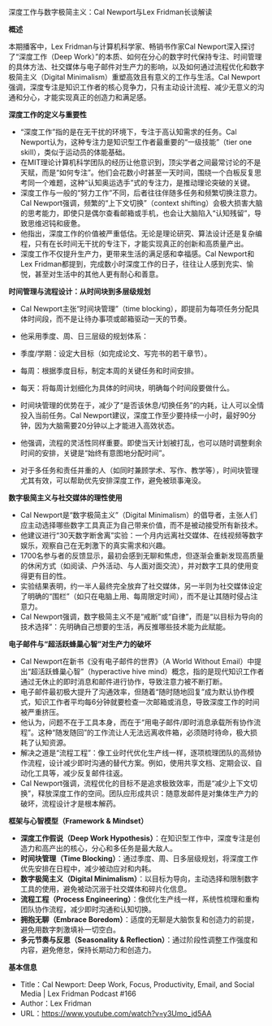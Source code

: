 深度工作与数字极简主义：Cal Newport与Lex Fridman长谈解读

  

**概述**

  

本期播客中，Lex Fridman与计算机科学家、畅销书作家Cal Newport深入探讨了“深度工作（Deep Work）”的本质、如何在分心的数字时代保持专注、时间管理的具体方法、社交媒体与电子邮件对生产力的影响，以及如何通过流程优化和数字极简主义（Digital Minimalism）重塑高效且有意义的工作与生活。Cal Newport强调，深度专注是知识工作者的核心竞争力，只有主动设计流程、减少无意义的沟通和分心，才能实现真正的创造力和满足感。

  

**深度工作的定义与重要性**

- “深度工作”指的是在无干扰的环境下，专注于高认知需求的任务。Cal Newport认为，这种专注力是知识型工作者最重要的“一级技能”（tier one skill），类似于运动员的体能基础。
- 在MIT理论计算机科学团队的经历让他意识到，顶尖学者之间最常讨论的不是天赋，而是“如何专注”。他们会花数小时甚至一天时间，围绕一个白板反复思考同一个难题，这种“认知奥运选手”式的专注力，是推动理论突破的关键。
- 深度工作与一般的“努力工作”不同，后者往往伴随多任务和频繁切换注意力。Cal Newport强调，频繁的“上下文切换”（context shifting）会极大损害大脑的思考能力，即使只是偶尔查看邮箱或手机，也会让大脑陷入“认知残留”，导致思维迟钝和疲惫。
- 他指出，深度工作的价值被严重低估。无论是理论研究、算法设计还是复杂编程，只有在长时间无干扰的专注下，才能实现真正的创新和高质量产出。
- 深度工作不仅提升生产力，更带来生活的满足感和幸福感。Cal Newport和Lex Fridman都提到，完成数小时深度工作的日子，往往让人感到充实、愉悦，甚至对生活中的其他人更有耐心和善意。

  

**时间管理与流程设计：从时间块到多层级规划**

- Cal Newport主张“时间块管理”（time blocking），即提前为每项任务分配具体时间段，而不是让待办事项或邮箱驱动一天的节奏。
- 他采用季度、周、日三层级的规划体系：

- 季度/学期：设定大目标（如完成论文、写完书的若干章节）。
- 每周：根据季度目标，制定本周的关键任务和时间安排。
- 每天：将每周计划细化为具体的时间块，明确每个时间段要做什么。

- 时间块管理的优势在于，减少了“是否该休息/切换任务”的内耗，让人可以全情投入当前任务。Cal Newport建议，深度工作至少要持续一小时，最好90分钟，因为大脑需要20分钟以上才能进入高效状态。
- 他强调，流程的灵活性同样重要。即使当天计划被打乱，也可以随时调整剩余时间的安排，关键是“始终有意图地分配时间”。
- 对于多任务和责任并重的人（如同时兼顾学术、写作、教学等），时间块管理尤其有效，可以帮助优先安排深度工作，避免被琐事淹没。

  

**数字极简主义与社交媒体的理性使用**

- Cal Newport是“数字极简主义”（Digital Minimalism）的倡导者，主张人们应主动选择哪些数字工具真正为自己带来价值，而不是被动接受所有新技术。
- 他建议进行“30天数字断舍离”实验：一个月内远离社交媒体、在线视频等数字娱乐，观察自己在无刺激下的真实需求和兴趣。
- 1700名参与者的反馈显示，最初会感到无聊和焦虑，但逐渐会重新发现高质量的休闲方式（如阅读、户外活动、与人面对面交流），并对数字工具的使用变得更有目的性。
- 实验结果表明，约一半人最终完全放弃了社交媒体，另一半则为社交媒体设定了明确的“围栏”（如只在电脑上用、每周限定时间），而不是让其随时侵占注意力。
- Cal Newport强调，数字极简主义不是“戒断”或“自律”，而是“以目标为导向的技术选择”：先明确自己想要的生活，再反推哪些技术能为此赋能。

  

**电子邮件与“超活跃蜂巢心智”对生产力的破坏**

- Cal Newport在新书《没有电子邮件的世界》（A World Without Email）中提出“超活跃蜂巢心智”（hyperactive hive mind）概念，指的是现代知识工作者通过无休止的即时消息和邮件进行协作，导致注意力被不断打断。
- 电子邮件最初极大提升了沟通效率，但随着“随时随地回复”成为默认协作模式，知识工作者平均每6分钟就要检查一次邮箱或消息，导致深度工作的时间被严重挤压。
- 他认为，问题不在于工具本身，而在于“用电子邮件/即时消息承载所有协作流程”。这种“随发随回”的工作流让人无法远离收件箱，必须随时待命，极大损耗了认知资源。
- 解决之道是“流程工程”：像工业时代优化生产线一样，逐项梳理团队的高频协作流程，设计减少即时沟通的替代方案。例如，使用共享文档、定期会议、自动化工具等，减少反复邮件往返。
- Cal Newport强调，流程优化的目标不是追求极致效率，而是“减少上下文切换”，释放深度工作的空间。团队应形成共识：随意发邮件是对集体生产力的破坏，流程设计才是根本解药。

  

**框架与心智模型（****Framework & Mindset****）**

- **深度工作假说（****Deep Work Hypothesis****）**：在知识型工作中，深度专注是创造力和高产出的核心，分心和多任务是最大敌人。
- **时间块管理（****Time Blocking****）**：通过季度、周、日多层级规划，将深度工作优先安排在日程中，减少被动应对和内耗。
- **数字极简主义（****Digital Minimalism****）**：以目标为导向，主动选择和限制数字工具的使用，避免被动沉溺于社交媒体和碎片化信息。
- **流程工程（****Process Engineering****）**：像优化生产线一样，系统性梳理和重构团队协作流程，减少即时沟通和认知切换。
- **拥抱无聊（****Embrace Boredom****）**：适度的无聊是大脑恢复和创造力的前提，避免用数字刺激填补一切空白。
- **多元节奏与反思（****Seasonality & Reflection****）**：通过阶段性调整工作强度和内容，避免倦怠，保持长期动力和创造力。

  

**基本信息**

- Title：Cal Newport: Deep Work, Focus, Productivity, Email, and Social Media | Lex Fridman Podcast #166
- Author：Lex Fridman
- URL：https://www.youtube.com/watch?v=y3Umo_jd5AA